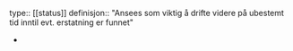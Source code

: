 type:: [[status]]
definisjon:: "Ansees som viktig å drifte videre på ubestemt tid inntil evt. erstatning er funnet"

-